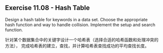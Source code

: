## Exercise 11.08 - Hash Table

Design a hash table for keywords in a data set.
Choose the appropriate hash function and way to handle collision.
Implement the setup and search function.

针对某个数据集合中的关键字设计一个哈希表（选择合适的哈希函数和处理冲突的方法），
完成哈希表的建立，查找，并计算哈希表查找成功的平均查找长度。
